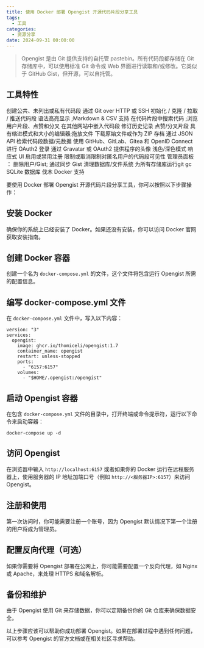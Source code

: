 ```yaml
---
title: 使用 Docker 部署 Opengist 开源代码片段分享工具
tags:
  - 工具
categories:
  - 资源分享
date: 2024-09-31 00:00:00
---
```


> Opengist 是由 Git 提供支持的自托管 pastebin。所有代码段都存储在 Git 存储库中，可以使用标准 Git 命令或 Web 界面进行读取和/或修改。它类似于 GitHub Gist，但开源，可以自托管。

<!-- more -->

## 工具特性

创建公共、未列出或私有代码段
通过 Git over HTTP 或 SSH 初始化 / 克隆 / 拉取 / 推送代码段
语法高亮显示 ;Markdown & CSV 支持
在代码片段中搜索代码 ;浏览用户片段、点赞和分叉
在其他网站中嵌入代码段
修订历史记录
点赞/分叉片段
具有缩进模式和大小的编辑器;拖放文件
下载原始文件或作为 ZIP 存档
通过 JSON API 检索代码段数据/元数据
使用 GitHub、GitLab、Gitea 和 OpenID Connect 进行 OAuth2 登录
通过 Gravatar 或 OAuth2 提供程序的头像
浅色/深色模式
响应式 UI
启用或禁用注册
限制或取消限制对匿名用户的代码段可见性
管理员面板 ：
删除用户/Gist;
通过同步 Gist 清理数据库/文件系统
为所有存储库运行git gc
SQLite 数据库
伐木
Docker 支持

要使用 Docker 部署 Opengist 开源代码片段分享工具，你可以按照以下步骤操作：

## 安装 Docker

确保你的系统上已经安装了 Docker。如果还没有安装，你可以访问 Docker 官网获取安装指南。

## 创建 Docker 容器

创建一个名为 `docker-compose.yml` 的文件，这个文件将包含运行 Opengist 所需的配置信息。

## 编写 docker-compose.yml 文件

在 `docker-compose.yml` 文件中，写入以下内容：

```
version: "3"
services:
  opengist:
    image: ghcr.io/thomiceli/opengist:1.7
    container_name: opengist
    restart: unless-stopped
    ports:
      - "6157:6157"
    volumes:
      - "$HOME/.opengist:/opengist"
```

## 启动 Opengist 容器

在包含 `docker-compose.yml` 文件的目录中，打开终端或命令提示符，运行以下命令来启动容器：

```
docker-compose up -d
```

## 访问 Opengist

在浏览器中输入 `http://localhost:6157` 或者如果你的 Docker 运行在远程服务器上，使用服务器的 IP 地址加端口号（例如 `http://<服务器IP>:6157`）来访问 Opengist。

## 注册和使用

第一次访问时，你可能需要注册一个账号，因为 Opengist 默认情况下第一个注册的用户将成为管理员。

## 配置反向代理（可选）

如果你需要将 Opengist 部署在公网上，你可能需要配置一个反向代理，如 Nginx 或 Apache，来处理 HTTPS 和域名解析。

## 备份和维护

由于 Opengist 使用 Git 来存储数据，你可以定期备份你的 Git 仓库来确保数据安全。

以上步骤应该可以帮助你成功部署 Opengist。如果在部署过程中遇到任何问题，可以参考 Opengist 的官方文档或在相关社区寻求帮助。